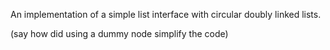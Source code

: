 
An implementation of a simple list interface with circular doubly linked lists.

(say how did using a dummy node simplify the code)